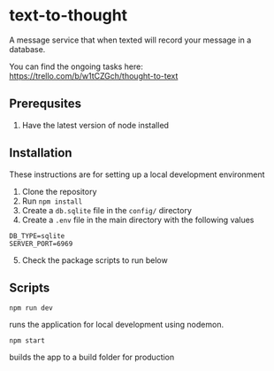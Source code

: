 # text-to-thought

A message service that when texted will record your message in a database.

You can find the ongoing tasks here: https://trello.com/b/w1tCZGch/thought-to-text

## Prerequsites

1. Have the latest version of node installed

## Installation

These instructions are for setting up a local development environment

1. Clone the repository
2. Run ```npm install```
3. Create a ```db.sqlite``` file in the ```config/``` directory
4. Create a ```.env``` file in the main directory with the following values
```
DB_TYPE=sqlite
SERVER_PORT=6969
```
5. Check the package scripts to run below

## Scripts

```npm run dev```

runs the application for local development using nodemon. 

```npm start```

builds the app to a build folder for production
